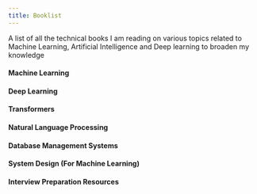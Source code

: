 ```yaml
---
title: Booklist
---
```


A list of all the technical books I am reading on various topics related to Machine Learning, Artificial Intelligence and Deep learning to broaden my knowledge

#### Machine Learning



#### Deep Learning



#### Transformers



#### Natural Language Processing



#### Database Management Systems



#### System Design (For Machine Learning)



#### Interview Preparation Resources
